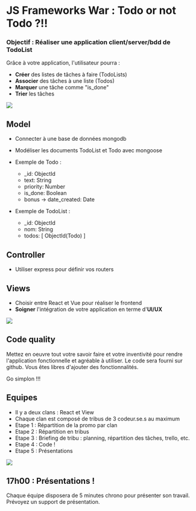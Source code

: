 # JS Frameworks War : Todo or not Todo ?!!

### Objectif : Réaliser une application client/server/bdd de TodoList


Grâce à votre application, l'utilisateur pourra :

- **Créer** des listes de tâches à faire (TodoLists)
- **Associer** des tâches à une liste (Todos)
- **Marquer** une tâche comme "is_done"
- **Trier** les tâches


![](https://i.giphy.com/B7o99rIuystY4.gif)
  

## Model

- Connecter à une base de données mongodb
- Modéliser les documents TodoList et Todo avec mongoose

- Exemple de Todo :

  - _id: ObjectId
  - text: String
  - priority: Number
  - is_done: Boolean
  - bonus -> date_created: Date

- Exemple de TodoList :

  - _id: ObjectId
  - nom: String
  - todos: [ ObjectId(Todo) ]


## Controller

- Utiliser express pour définir vos routers

## Views

- Choisir entre React et Vue pour réaliser le frontend
- **Soigner** l'intégration de votre application en terme d'**UI/UX**

![](https://i.giphy.com/VhWVAa7rUtT3xKX6Cd.gif)

## Code quality

Mettez en oeuvre tout votre savoir faire et votre inventivité pour rendre l'application
fonctionnelle et agréable à utiliser. Le code sera fourni sur github. 
Vous êtes libres d'ajouter des fonctionnalités.


Go simplon !!!


## Equipes

- Il y a deux clans : React et View
- Chaque clan est composé de tribus de 3 codeur.se.s au maximum
- Etape 1 : Répartition de la promo par clan
- Etape 2 : Répartition en tribus
- Etape 3 : Briefing de tribu : planning, répartition des tâches, trello, etc.
- Etape 4 : Code !
- Etape 5 : Présentations

![](https://i.giphy.com/13HgwGsXF0aiGY.gif)


## 17h00 : Présentations !

Chaque équipe disposera de 5 minutes chrono pour présenter son travail. Prévoyez un support de présentation.
